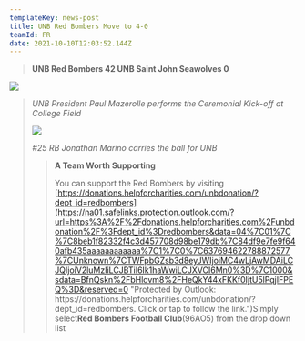 ```yaml
---
templateKey: news-post
title: UNB Red Bombers Move to 4-0
teamId: FR
date: 2021-10-10T12:03:52.144Z
---
```



> **UNB Red Bombers 42 UNB Saint John Seawolves 0**

![](/img/thumbnail_image001.jpg)



> *UNB President Paul Mazerolle performs the Ceremonial Kick-off at College Field*
>
> ![](/img/thumbnail_image002.jpg)
>
> *\#25 RB Jonathan Marino carries the ball for UNB*
>
> > **A Team Worth Supporting**
> >
> > You can support the Red Bombers by visiting [https://donations.helpforcharities.com/unbdonation/?dept_id=redbombers](https://na01.safelinks.protection.outlook.com/?url=https%3A%2F%2Fdonations.helpforcharities.com%2Funbdonation%2F%3Fdept_id%3Dredbombers&data=04%7C01%7C%7C8beb1f82332f4c3d457708d98be179db%7C84df9e7fe9f640afb435aaaaaaaaaaaa%7C1%7C0%7C637694622788872577%7CUnknown%7CTWFpbGZsb3d8eyJWIjoiMC4wLjAwMDAiLCJQIjoiV2luMzIiLCJBTiI6Ik1haWwiLCJXVCI6Mn0%3D%7C1000&sdata=BfnQskn%2FbHlovm8%2FHeQkY44xFKKf0IjtU5lPqjIFPEQ%3D&reserved=0 "Protected by Outlook: https\://donations.helpforcharities.com/unbdonation/?dept_id=redbombers. Click or tap to follow the link.")Simply select**Red Bombers Football Club**(96AO5) from the drop down list
>
>